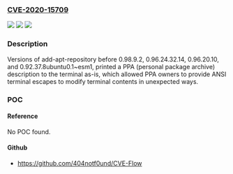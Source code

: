 ### [CVE-2020-15709](https://cve.mitre.org/cgi-bin/cvename.cgi?name=CVE-2020-15709)
![](https://img.shields.io/static/v1?label=Product&message=add-apt-repository&color=blue)
![](https://img.shields.io/static/v1?label=Version&message=%200.98.9.*%3C%20%200.98.9.2%20&color=brighgreen)
![](https://img.shields.io/static/v1?label=Vulnerability&message=CWE-20%20Improper%20Input%20Validation&color=brighgreen)

### Description

Versions of add-apt-repository before 0.98.9.2, 0.96.24.32.14, 0.96.20.10, and 0.92.37.8ubuntu0.1~esm1, printed a PPA (personal package archive) description to the terminal as-is, which allowed PPA owners to provide ANSI terminal escapes to modify terminal contents in unexpected ways.

### POC

#### Reference
No POC found.

#### Github
- https://github.com/404notf0und/CVE-Flow

